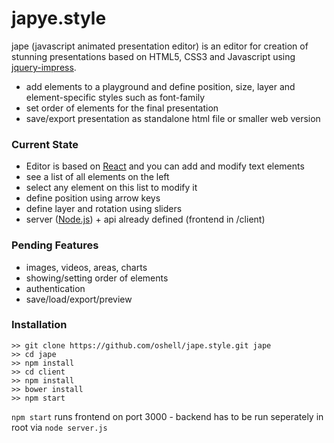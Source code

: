 # japye.style

jape (javascript animated presentation editor) is an editor for creation of stunning presentations based on HTML5, CSS3 and Javascript using [jquery-impress](https://github.com/oshell/jquery-impress).

  - add elements to a playground and define position, size, layer and element-specific styles such as font-family
  - set order of elements for the final presentation
  - save/export presentation as standalone html file or smaller web version

### Current State

  - Editor is based on [React](https://github.com/facebook/react) and you can add and modify text elements
  - see a list of all elements on the left
  - select any element on this list to modify it
  - define position using arrow keys
  - define layer and rotation using sliders
  - server ([Node.js](https://nodejs.org/)) + api already defined (frontend in /client)

### Pending Features
  - images, videos, areas, charts
  - showing/setting order of elements
  - authentication
  - save/load/export/preview

### Installation

```
>> git clone https://github.com/oshell/jape.style.git jape
>> cd jape
>> npm install
>> cd client
>> npm install
>> bower install
>> npm start
```

```npm start``` runs frontend on port 3000 - backend has to be run seperately in root via ```node server.js```
